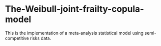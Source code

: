 # The-Weibull-joint-frailty-copula-model
This is the implementation of a meta-analysis statistical model using semi-competitive risks data.
